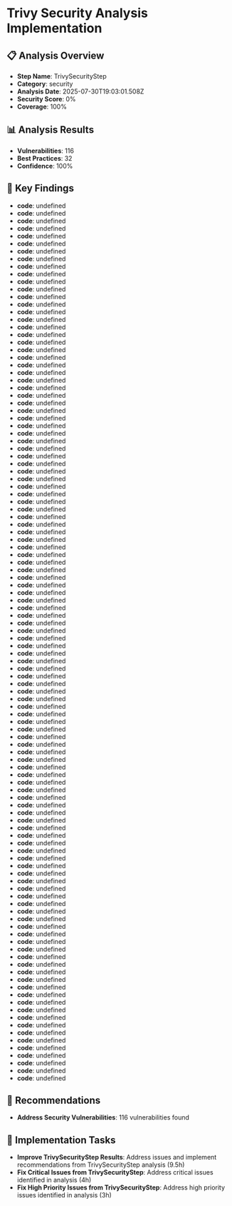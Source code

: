 # Trivy Security Analysis Implementation

## 📋 Analysis Overview
- **Step Name**: TrivySecurityStep
- **Category**: security
- **Analysis Date**: 2025-07-30T19:03:01.508Z
- **Security Score**: 0%
- **Coverage**: 100%

## 📊 Analysis Results
- **Vulnerabilities**: 116
- **Best Practices**: 32
- **Confidence**: 100%

## 🎯 Key Findings
- **code**: undefined
- **code**: undefined
- **code**: undefined
- **code**: undefined
- **code**: undefined
- **code**: undefined
- **code**: undefined
- **code**: undefined
- **code**: undefined
- **code**: undefined
- **code**: undefined
- **code**: undefined
- **code**: undefined
- **code**: undefined
- **code**: undefined
- **code**: undefined
- **code**: undefined
- **code**: undefined
- **code**: undefined
- **code**: undefined
- **code**: undefined
- **code**: undefined
- **code**: undefined
- **code**: undefined
- **code**: undefined
- **code**: undefined
- **code**: undefined
- **code**: undefined
- **code**: undefined
- **code**: undefined
- **code**: undefined
- **code**: undefined
- **code**: undefined
- **code**: undefined
- **code**: undefined
- **code**: undefined
- **code**: undefined
- **code**: undefined
- **code**: undefined
- **code**: undefined
- **code**: undefined
- **code**: undefined
- **code**: undefined
- **code**: undefined
- **code**: undefined
- **code**: undefined
- **code**: undefined
- **code**: undefined
- **code**: undefined
- **code**: undefined
- **code**: undefined
- **code**: undefined
- **code**: undefined
- **code**: undefined
- **code**: undefined
- **code**: undefined
- **code**: undefined
- **code**: undefined
- **code**: undefined
- **code**: undefined
- **code**: undefined
- **code**: undefined
- **code**: undefined
- **code**: undefined
- **code**: undefined
- **code**: undefined
- **code**: undefined
- **code**: undefined
- **code**: undefined
- **code**: undefined
- **code**: undefined
- **code**: undefined
- **code**: undefined
- **code**: undefined
- **code**: undefined
- **code**: undefined
- **code**: undefined
- **code**: undefined
- **code**: undefined
- **code**: undefined
- **code**: undefined
- **code**: undefined
- **code**: undefined
- **code**: undefined
- **code**: undefined
- **code**: undefined
- **code**: undefined
- **code**: undefined
- **code**: undefined
- **code**: undefined
- **code**: undefined
- **code**: undefined
- **code**: undefined
- **code**: undefined
- **code**: undefined
- **code**: undefined
- **code**: undefined
- **code**: undefined
- **code**: undefined
- **code**: undefined
- **code**: undefined
- **code**: undefined
- **code**: undefined
- **code**: undefined
- **code**: undefined
- **code**: undefined
- **code**: undefined
- **code**: undefined
- **code**: undefined
- **code**: undefined
- **code**: undefined
- **code**: undefined
- **code**: undefined
- **code**: undefined
- **code**: undefined
- **code**: undefined

## 📝 Recommendations
- **Address Security Vulnerabilities**: 116 vulnerabilities found

## 🔧 Implementation Tasks
- **Improve TrivySecurityStep Results**: Address issues and implement recommendations from TrivySecurityStep analysis (9.5h)
- **Fix Critical Issues from TrivySecurityStep**: Address critical issues identified in analysis (4h)
- **Fix High Priority Issues from TrivySecurityStep**: Address high priority issues identified in analysis (3h)
